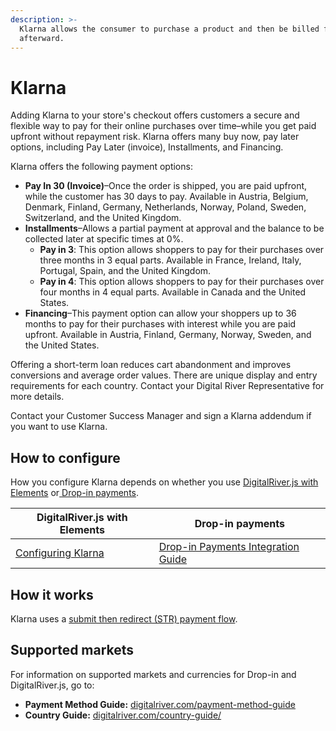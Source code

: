 ```yaml
---
description: >-
  Klarna allows the consumer to purchase a product and then be billed for it
  afterward.
---
```


# Klarna

Adding Klarna to your store's checkout offers customers a secure and flexible way to pay for their online purchases over time–while you get paid upfront without repayment risk. Klarna offers many buy now, pay later options, including Pay Later (invoice), Installments, and Financing.&#x20;

Klarna offers the following payment options:

* **Pay In 30 (Invoice)**–Once the order is shipped, you are paid upfront, while the customer has 30 days to pay. Available in Austria, Belgium, Denmark, Finland, Germany, Netherlands, Norway, Poland, Sweden, Switzerland, and the United Kingdom.
* **Installments**–Allows a partial payment at approval and the balance to be collected later at specific times at 0%.
  * **Pay in 3**: This option allows shoppers to pay for their purchases over three months in 3 equal parts. Available in France, Ireland, Italy, Portugal, Spain, and the United Kingdom.
  * **Pay in 4**: This option allows shoppers to pay for their purchases over four months in 4 equal parts. Available in Canada and the United States.
* **Financing**–This payment option can allow your shoppers up to 36 months to pay for their purchases with interest while you are paid upfront. Available in Austria, Finland, Germany, Norway, Sweden, and the United States.

Offering a short-term loan reduces cart abandonment and improves conversions and average order values. There are unique display and entry requirements for each country. Contact your Digital River Representative for more details. &#x20;

Contact your Customer Success Manager and sign a Klarna addendum if you want to use Klarna.

## How to configure &#x20;

How you configure Klarna depends on whether you use [DigitalRiver.js with Elements](../payments-solutions/digitalriver.js/) or[ Drop-in payments](../payments-solutions/drop-in/). &#x20;

| DigitalRiver.js with Elements                                                         | Drop-in payments                                                                                 |
| ------------------------------------------------------------------------------------- | ------------------------------------------------------------------------------------------------ |
| [Configuring Klarna](../payments-solutions/digitalriver.js/payment-methods/klarna.md) | [Drop-in Payments Integration Guide](../payments-solutions/drop-in/drop-in-integration-guide.md) |

## How it works

Klarna uses a [submit then redirect (STR) payment flow](../building-your-workflows/flows-by-payment-type.md#submit-then-redirect-str-payment-flow).

## Supported markets

For information on supported markets and currencies for Drop-in and DigitalRiver.js, go to:&#x20;

* **Payment Method Guide:** [digitalriver.com/payment-method-guide](https://www.digitalriver.com/payment-method-guide/)
* **Country Guide:** [digitalriver.com/country-guide/](https://www.digitalriver.com/country-guide/)

